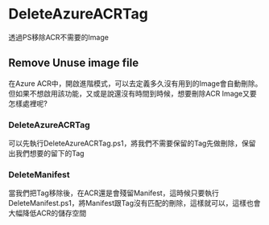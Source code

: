 # DeleteAzureACRTag
透過PS移除ACR不需要的Image
## Remove Unuse image file
在Azure ACR中，開啟進階模式，可以去定義多久沒有用到的Image會自動刪除。但如果不想啟用該功能，又或是說還沒有時間到時候，想要刪除ACR Image又要怎樣處裡呢?

### DeleteAzureACRTag
可以先執行DeleteAzureACRTag.ps1，將我們不需要保留的Tag先做刪除，保留出我們想要的留下的Tag

### DeleteManifest
當我們把Tag移除後，在ACR還是會殘留Manifest，這時候只要執行DeleteManifest.ps1，將Manifest跟Tag沒有匹配的刪除，這樣就可以，這樣也會大幅降低ACR的儲存空間
